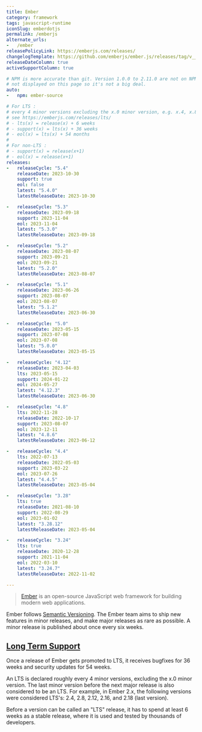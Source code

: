 ```yaml
---
title: Ember
category: framework
tags: javascript-runtime
iconSlug: emberdotjs
permalink: /emberjs
alternate_urls:
-   /ember
releasePolicyLink: https://emberjs.com/releases/
changelogTemplate: https://github.com/emberjs/ember.js/releases/tag/v__LATEST__
releaseDateColumn: true
activeSupportColumn: true

# NPM is more accurate than git. Version 1.0.0 to 2.11.0 are not on NPM, but 1.x and 2.x cycles are
# not displayed on this page so it's not a big deal.
auto:
-   npm: ember-source

# For LTS :
# every 4 minor versions excluding the x.0 minor version, e.g. x.4, x.8, etc.
# see https://emberjs.com/releases/lts/
# - lts(x) = release(x) + 6 weeks
# - support(x) = lts(x) + 36 weeks
# - eol(x) = lts(x) + 54 months
#
# For non-LTS :
# - support(x) = release(x+1)
# - eol(x) = release(x+1)
releases:
-   releaseCycle: "5.4"
    releaseDate: 2023-10-30
    support: true
    eol: false
    latest: "5.4.0"
    latestReleaseDate: 2023-10-30

-   releaseCycle: "5.3"
    releaseDate: 2023-09-18
    support: 2023-11-04
    eol: 2023-11-04
    latest: "5.3.0"
    latestReleaseDate: 2023-09-18

-   releaseCycle: "5.2"
    releaseDate: 2023-08-07
    support: 2023-09-21
    eol: 2023-09-21
    latest: "5.2.0"
    latestReleaseDate: 2023-08-07

-   releaseCycle: "5.1"
    releaseDate: 2023-06-26
    support: 2023-08-07
    eol: 2023-08-07
    latest: "5.1.2"
    latestReleaseDate: 2023-06-30

-   releaseCycle: "5.0"
    releaseDate: 2023-05-15
    support: 2023-07-08
    eol: 2023-07-08
    latest: "5.0.0"
    latestReleaseDate: 2023-05-15

-   releaseCycle: "4.12"
    releaseDate: 2023-04-03
    lts: 2023-05-15
    support: 2024-01-22
    eol: 2024-05-27
    latest: "4.12.3"
    latestReleaseDate: 2023-06-30

-   releaseCycle: "4.8"
    lts: 2022-11-28
    releaseDate: 2022-10-17
    support: 2023-08-07
    eol: 2023-12-11
    latest: "4.8.6"
    latestReleaseDate: 2023-06-12

-   releaseCycle: "4.4"
    lts: 2022-07-13
    releaseDate: 2022-05-03
    support: 2023-03-22
    eol: 2023-07-26
    latest: "4.4.5"
    latestReleaseDate: 2023-05-04

-   releaseCycle: "3.28"
    lts: true
    releaseDate: 2021-08-10
    support: 2022-08-29
    eol: 2023-01-02
    latest: "3.28.12"
    latestReleaseDate: 2023-05-04

-   releaseCycle: "3.24"
    lts: true
    releaseDate: 2020-12-28
    support: 2021-11-04
    eol: 2022-03-10
    latest: "3.24.7"
    latestReleaseDate: 2022-11-02

---
```


> [Ember](https://emberjs.com) is an open-source JavaScript web framework for building modern web
> applications.

Ember follows [Semantic Versioning](https://semver.org/). The Ember team aims to ship new features
in minor releases, and make major releases as rare as possible. A minor release is published about
once every six weeks.

## [Long Term Support](https://emberjs.com/releases/lts/)

Once a release of Ember gets promoted to LTS, it receives bugfixes for 36 weeks and security
updates for 54 weeks.

An LTS is declared roughly every 4 minor versions, excluding the x.0 minor version. The last minor
version before the next major release is also considered to be an LTS. For example, in Ember 2.x,
the following versions were considered LTS's: 2.4, 2.8, 2.12, 2.16, and 2.18 (last version).

Before a version can be called an "LTS" release, it has to spend at least 6 weeks as a stable
release, where it is used and tested by thousands of developers.
